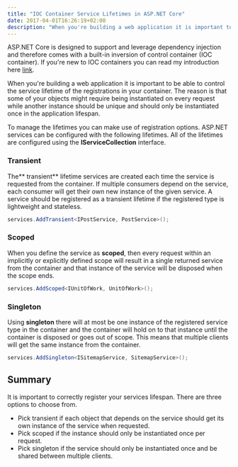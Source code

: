 ```yaml
---
title: "IOC Container Service Lifetimes in ASP.NET Core"
date: 2017-04-01T16:26:19+02:00
description: "When you're building a web application it is important to be able to control the service lifetime of the registrations in your container. The reason is that some of your objects might require being instantiated on every request while another instance should be unique and should only be instantiated once in the application lifespan."
---
```


ASP.NET Core is designed to support and leverage dependency injection and therefore comes with a built-in inversion of control container (IOC container). If you're new to IOC containers you can read my introduction here [link](/post/inversion-of-control-container).

When you're building a web application it is important to be able to control the service lifetime of the registrations in your container. The reason is that some of your objects might require being instantiated on every request while another instance should be unique and should only be instantiated once in the application lifespan.

To manage the lifetimes you can make use of registration options. ASP.NET services can be configured with the following lifetimes. All of the lifetimes are configured using the **IServiceCollection** interface.

### Transient

The** transient** lifetime services are created each time the service is requested from the container. If multiple consumers depend on the service, each consumer will get their own new instance of the given service. A service should be registered as a transient lifetime if the registered type is lightweight and stateless. 

```C#
services.AddTransient<IPostService, PostService>();
```

### Scoped

When you define the service as **scoped**, then every request within an implicitly or explicitly defined scope will result in a single returned service from the container and that instance of the service will be disposed when the scope ends. 

```C#
services.AddScoped<IUnitOfWork, UnitOfWork>();
```

### Singleton

Using **singleton** there will at most be one instance of the registered service type in the container and the container will hold on to that instance until the container is disposed or goes out of scope. This means that multiple clients will get the same instance from the container. 

```C#
services.AddSingleton<ISitemapService, SitemapService>();
```

## Summary

It is important to correctly register your services lifespan. There are three options to choose from. 

*   Pick transient if each object that depends on the service should get its own instance of the service when requested. 
*   Pick scoped if the instance should only be instantiated once per request.
*   Pick singleton if the service should only be instantiated once and be shared between multiple clients.
